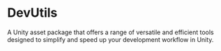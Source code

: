 # DevUtils
A Unity asset package that offers a range of versatile and efficient tools designed to simplify and speed up your development workflow in Unity.
